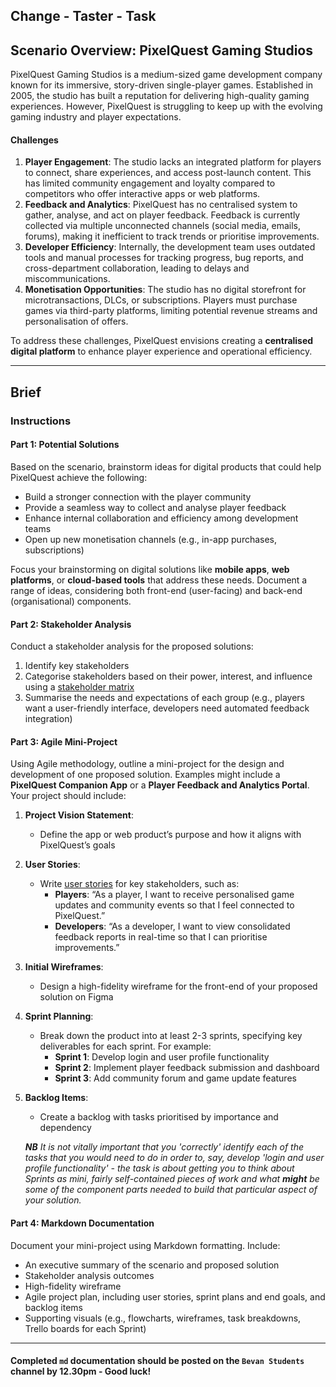 ## Change - Taster - Task

## Scenario Overview: PixelQuest Gaming Studios

PixelQuest Gaming Studios is a medium-sized game development company known for its immersive, story-driven single-player games. Established in 2005, the studio has built a reputation for delivering high-quality gaming experiences. However, PixelQuest is struggling to keep up with the evolving gaming industry and player expectations.

#### Challenges
1. **Player Engagement**: The studio lacks an integrated platform for players to connect, share experiences, and access post-launch content. This has limited community engagement and loyalty compared to competitors who offer interactive apps or web platforms.
2. **Feedback and Analytics**: PixelQuest has no centralised system to gather, analyse, and act on player feedback. Feedback is currently collected via multiple unconnected channels (social media, emails, forums), making it inefficient to track trends or prioritise improvements.
3. **Developer Efficiency**: Internally, the development team uses outdated tools and manual processes for tracking progress, bug reports, and cross-department collaboration, leading to delays and miscommunications.
4. **Monetisation Opportunities**: The studio has no digital storefront for microtransactions, DLCs, or subscriptions. Players must purchase games via third-party platforms, limiting potential revenue streams and personalisation of offers.

To address these challenges, PixelQuest envisions creating a **centralised digital platform** to enhance player experience and operational efficiency.

---

## Brief

### Instructions

#### Part 1: Potential Solutions
Based on the scenario, brainstorm ideas for digital products that could help PixelQuest achieve the following:
- Build a stronger connection with the player community
- Provide a seamless way to collect and analyse player feedback
- Enhance internal collaboration and efficiency among development teams
- Open up new monetisation channels (e.g., in-app purchases, subscriptions)

Focus your brainstorming on digital solutions like **mobile apps**, **web platforms**, or **cloud-based tools** that address these needs. Document a range of ideas, considering both front-end (user-facing) and back-end (organisational) components.

#### Part 2: Stakeholder Analysis
Conduct a stakeholder analysis for the proposed solutions:
1. Identify key stakeholders 
2. Categorise stakeholders based on their power, interest, and influence using a [stakeholder matrix](https://miro.com/templates/stakeholder-analysis/)
3. Summarise the needs and expectations of each group (e.g., players want a user-friendly interface, developers need automated feedback integration)

#### Part 3: Agile Mini-Project
Using Agile methodology, outline a mini-project for the design and development of one proposed solution. Examples might include a **PixelQuest Companion App** or a **Player Feedback and Analytics Portal**. Your project should include:

1. **Project Vision Statement**:
   - Define the app or web product’s purpose and how it aligns with PixelQuest’s goals
2. **User Stories**:
   - Write [user stories](https://www.easyagile.com/blog/how-to-write-good-user-stories-in-agile-software-development/) for key stakeholders, such as:
     - **Players**: “As a player, I want to receive personalised game updates and community events so that I feel connected to PixelQuest.”
     - **Developers**: “As a developer, I want to view consolidated feedback reports in real-time so that I can prioritise improvements.”
3. **Initial Wireframes**:
   - Design a high-fidelity wireframe for the front-end of your proposed solution on Figma
4. **Sprint Planning**:
   - Break down the product into at least 2-3 sprints, specifying key deliverables for each sprint. For example:
     - **Sprint 1**: Develop login and user profile functionality
     - **Sprint 2**: Implement player feedback submission and dashboard
     - **Sprint 3**: Add community forum and game update features     
5. **Backlog Items**:
   - Create a backlog with tasks prioritised by importance and dependency
  
   _**NB** It is not vitally important that you 'correctly' identify each of the tasks that you would need to do in order to, say, develop 'login and user profile functionality' - the task is about getting you to think about Sprints as mini, fairly self-contained pieces of work and what **might** be some of the component parts needed to build that particular aspect of your solution._

#### Part 4: Markdown Documentation
Document your mini-project using Markdown formatting. Include:
- An executive summary of the scenario and proposed solution
- Stakeholder analysis outcomes 
- High-fidelity wireframe
- Agile project plan, including user stories, sprint plans and end goals, and backlog items
- Supporting visuals (e.g., flowcharts, wireframes, task breakdowns, Trello boards for each Sprint)

---

#### Completed `md` documentation should be posted on the `Bevan Students` channel by 12.30pm - Good luck!

